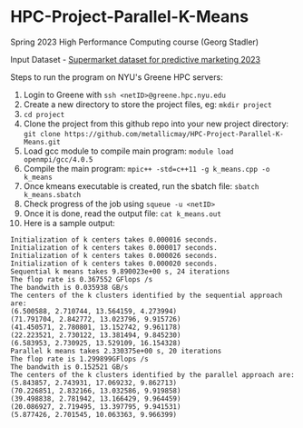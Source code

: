 # HPC-Project-Parallel-K-Means
Spring 2023 High Performance Computing course (Georg Stadler)

Input Dataset - [Supermarket dataset for predictive marketing 2023](https://www.kaggle.com/datasets/hunter0007/ecommerce-dataset-for-predictive-marketing-2023?datasetId=2772962&sortBy=dateRun&tab=profile)

Steps to run the program on NYU's Greene HPC servers:
1. Login to Greene with ```ssh <netID>@greene.hpc.nyu.edu```
2. Create a new directory to store the project files, eg: ```mkdir project```
3. ```cd project```
4. Clone the project from this github repo into your new project directory: ```git clone https://github.com/metallicmay/HPC-Project-Parallel-K-Means.git```
5. Load gcc module to compile main program: ```module load openmpi/gcc/4.0.5```
6. Compile the main program: ```mpic++ -std=c++11 -g k_means.cpp -o k_means```
7. Once kmeans executable is created, run the sbatch file: ```sbatch k_means.sbatch```
8. Check progress of the job using ```squeue -u <netID>```
9. Once it is done, read the output file: ```cat k_means.out```
10. Here is a sample output:
  ```Initialization of k centers takes 0.000022 seconds.
Initialization of k centers takes 0.000016 seconds.
Initialization of k centers takes 0.000017 seconds.
Initialization of k centers takes 0.000026 seconds.
Initialization of k centers takes 0.000020 seconds.
Sequential k means takes 9.890023e+00 s, 24 iterations
The flop rate is 0.367552 GFlops /s
The bandwith is 0.035938 GB/s
The centers of the k clusters identified by the sequential approach are:
(6.500588, 2.710744, 13.564159, 4.273994)
(71.791704, 2.842772, 13.023796, 9.915726)
(41.450571, 2.780801, 13.152742, 9.961178)
(22.223521, 2.730122, 13.381494, 9.845230)
(6.583953, 2.730925, 13.529109, 16.154328)
Parallel k means takes 2.330375e+00 s, 20 iterations
The flop rate is 1.299899GFlops /s
The bandwith is 0.152521 GB/s
The centers of the k clusters identified by the parallel approach are:
(5.843857, 2.743931, 17.069232, 9.862713)
(70.226851, 2.832166, 13.032586, 9.919858)
(39.498838, 2.781942, 13.166429, 9.964459)
(20.086927, 2.719495, 13.397795, 9.941531)
(5.877426, 2.701545, 10.063363, 9.966399)
